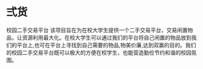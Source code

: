 # 弍货
校园二手交易平台
该项目旨在为在校大学生提供一个二手交易平台，交易闲置物品，让资源利用最大化。在校大学生可以通过我们的平台将自己闲置的物品放到我们的平台上,也可在平台上寻找到自己需要的物品,物美价廉,达到双赢的目的。我们的校园二手交易平台既可以极大的方便在校学生，也能营造勤俭节约和谐的校园氛围。
